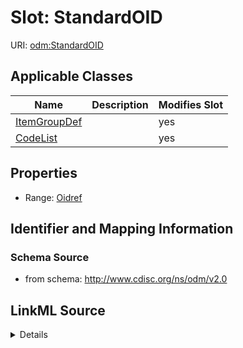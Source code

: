 # Slot: StandardOID

URI: [odm:StandardOID](http://www.cdisc.org/ns/odm/v2.0/StandardOID)



<!-- no inheritance hierarchy -->




## Applicable Classes

| Name | Description | Modifies Slot |
| --- | --- | --- |
[ItemGroupDef](ItemGroupDef.md) |  |  yes  |
[CodeList](CodeList.md) |  |  yes  |







## Properties

* Range: [Oidref](Oidref.md)





## Identifier and Mapping Information







### Schema Source


* from schema: http://www.cdisc.org/ns/odm/v2.0




## LinkML Source

<details>
```yaml
name: StandardOID
from_schema: http://www.cdisc.org/ns/odm/v2.0
rank: 1000
alias: StandardOID
domain_of:
- ItemGroupDef
- CodeList
range: oidref

```
</details>